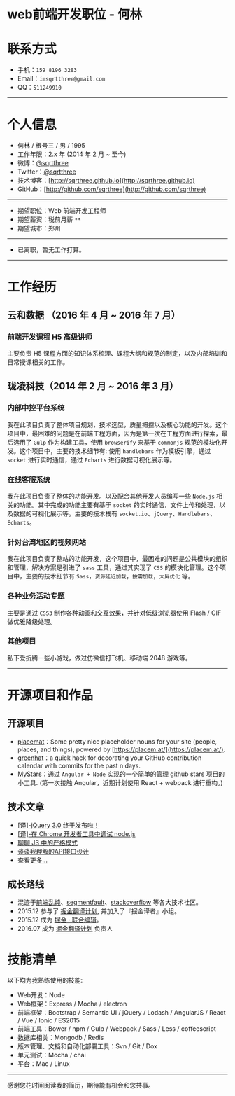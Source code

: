 # web前端开发职位 - 何林

# 联系方式

- 手机：`159 8196 3283`
- Email：`imsqrtthree@gmail.com`
- QQ：`511249910`

---

# 个人信息

 - 何林 / 根号三 / 男 / 1995 
 - 工作年限：2.x 年 (2014 年 2 月 ~ 至今)
 - 微博：[@sqrtthree](http://weibo.com/sqrtthree)
 - Twitter：[@sqrtthree](https://twitter.com/sqrtthree)
 - 技术博客：[http://sqrthree.github.io](http://sqrthree.github.io)
 - GitHub：[http://github.com/sqrthree](http://github.com/sqrthree)

---

 - 期望职位：Web 前端开发工程师
 - 期望薪资：税前月薪 `**`
 - 期望城市：郑州

---
 
 - 已离职，暂无工作打算。

---

# 工作经历

## 云和数据 （2016 年 4 月 ~ 2016 年 7 月）

### 前端开发课程 H5 高级讲师

主要负责 H5 课程方面的知识体系梳理、课程大纲和规范的制定，以及内部培训和日常授课相关的工作。

## 珑凌科技（2014 年 2 月 ~ 2016 年 3 月）

### 内部中控平台系统 

我在此项目负责了整体项目规划，技术选型，质量把控以及核心功能的开发。这个项目中，最困难的问题是在前端工程方面，因为是第一次在工程方面进行探索，最后选用了 `Gulp` 作为构建工具，使用 `browserify` 来基于 `commonjs` 规范的模块化开发。这个项目中，主要的技术细节有: 使用 `handlebars` 作为模板引擎，通过 `socket` 进行实时通信，通过 `Echarts` 进行数据可视化展示等。

### 在线客服系统

我在此项目负责了整体的功能开发。以及配合其他开发人员编写一些 `Node.js`  相关的功能。其中完成的功能主要有基于 `socket` 的实时通信，文件上传和处理，以及数据的可视化展示等。主要的技术栈有 `socket.io`、`jQuery`、`Handlebars`、`Echarts`。

### 针对台湾地区的视频网站
我在此项目负责了整站的功能开发，这个项目中，最困难的问题是公共模块的组织和管理，解决方案是引进了 `sass` 工具，通过其实现了 `CSS` 的模块化管理。这个项目中，主要的技术细节有 `Sass`，`资源延迟加载`，`按需加载`，`大屏优化` 等。

### 各种业务活动专题

主要是通过 `CSS3` 制作各种动画和交互效果，并针对低级浏览器使用 Flash / GIF 做优雅降级处理。

### 其他项目

私下爱折腾一些小游戏，做过仿微信打飞机、移动端 2048 游戏等。

---

# 开源项目和作品

## 开源项目

 - [placemat](https://github.com/sqrthree/placemat)：Some pretty nice placeholder nouns for your site (people, places, and things), powered by [https://placem.at/](https://placem.at/).
 - [greenhat](https://github.com/sqrthree/greenhat)：a quick hack for decorating your GitHub contribution calendar with commits for the past n days.
 - [MyStars](http://github.com/sqrthree/MyStars)：通过 `Angular + Node` 实现的一个简单的管理 github stars 项目的小工具. (第一次接触 Angular，近期计划使用 React + webpack 进行重构。)

## 技术文章

- [[译]-jQuery 3.0 终于发布啦！](http://blog.sqrtthree.com/2016/06/13/jQuery-3-0-Final-Released/)
- [[译]-在 Chrome 开发者工具中调试 node.js](http://blog.sqrtthree.com/2016/02/29/debugging-nodejs-in-chrome-devtools/)
- [聊聊 JS 中的严格模式](http://blog.sqrtthree.com/2015/10/09/strict-mode/)
- [谈谈我理解的API接口设计](http://blog.sqrtthree.com/2015/09/08/api/)
- [查看更多...](https://github.com/sqrthree/sqrthree.github.io/issues)

## 成长路线

- 混迹于[前端乱炖](http://www.html-js.com/card/799)、[segmentfault](http://segmentfault.com/u/sqrtthree)、[stackoverflow](http://stackoverflow.com/) 等各大技术社区。
- 2015.12 参与了 [掘金翻译计划](https://github.com/xitu/gold-miner), 并加入了『掘金译者』小组。
- 2015.12 成为 [掘金 · 联合编辑](http://gold.xitu.io/about)。
- 2016.07 成为 [掘金翻译计划](https://github.com/xitu/gold-miner) 负责人

# 技能清单

以下均为我熟练使用的技能:

- Web开发：Node
- Web框架：Express / Mocha / electron
- 前端框架：Bootstrap / Semantic UI / jQuery / Lodash / AngularJS / React / Vue / Ionic / ES2015
- 前端工具：Bower / npm / Gulp / Webpack / Sass / Less / coffeescript
- 数据库相关：Mongodb / Redis
- 版本管理、文档和自动化部署工具：Svn / Git / Dox
- 单元测试：Mocha / chai
- 平台：Mac / Linux

---

感谢您花时间阅读我的简历，期待能有机会和您共事。

